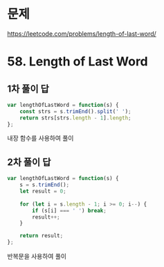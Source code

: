 # 문제
https://leetcode.com/problems/length-of-last-word/

# 58. Length of Last Word

## 1차 풀이 답
``` javascript
var lengthOfLastWord = function(s) {
    const strs = s.trimEnd().split(' ');
    return strs[strs.length - 1].length;
};
```
내장 함수를 사용하여 풀이

## 2차 풀이 답
``` javascript
var lengthOfLastWord = function(s) {
    s = s.trimEnd();
    let result = 0;
    
    for (let i = s.length - 1; i >= 0; i--) {
        if (s[i] === ' ') break;
        result++;
    }

    return result;
};
```
반복문을 사용하여 풀이

